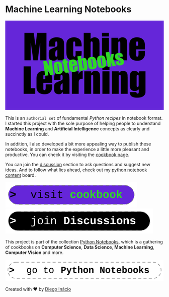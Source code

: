 # Machine Learning Notebooks

[![Machine Learning Notebooks](docs/assets/images/social-preview.png)](https://diegoinacio.github.io/machine-learning-notebooks/)

This is an `authorial set` of fundamental _Python recipes_ in notebook format. I started this project with the sole purpose of helping people to understand **Machine Learning** and **Artificial Intelligence** concepts as clearly and succinctly as I could.

In addition, I also developed a bit more appealing way to publish these notebooks, in order to make the experience a little more pleasant and productive. You can check it by visiting the [cookbook page](https://diegoinacio.github.io/machine-learning-notebooks/).

You can join the [discussion](https://github.com/diegoinacio/machine-learning-notebooks/discussions) section to ask questions and suggest new ideas. And to follow what lies ahead, check out my [python notebook content](https://github.com/users/diegoinacio/projects/6) board.

[![visit index page](docs/assets/icons/visit_index_page.svg)](https://diegoinacio.github.io/machine-learning-notebooks/)
[![join discussion](docs/assets/icons/join_discussion.svg)](https://github.com/diegoinacio/machine-learning-notebooks/discussions)

This project is part of the collection [Python Notebooks](https://diegoinacio.github.io/python-notebooks/), which is a gathering of cookbooks on **Computer Science**, **Data Science**, **Machine Learning**, **Computer Vision** and more.

[![go python notebooks](docs/assets/icons/go_python_notebooks.svg)](https://diegoinacio.github.io/python-notebooks/)

Created with ❤️ by [Diego Inácio](https://diegoinacio.github.io/)
